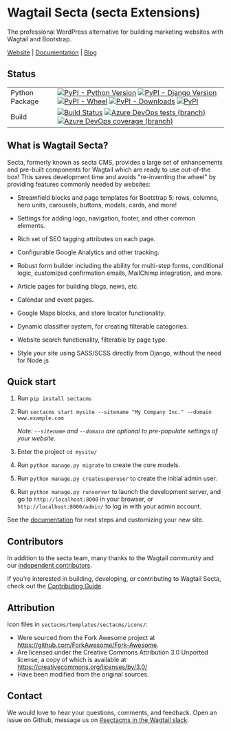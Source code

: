 # Wagtail Secta (secta Extensions)

The professional WordPress alternative for building marketing websites with
Wagtail and Bootstrap.

[Website](https://www.Secta.dev/cms/)
|
[Documentation](https://docs.Secta.dev/wagtail-Secta/)
|
[Blog](https://www.Secta.dev/blog/tag/django-wagtail/)


## Status

|                        |                      |
|------------------------|----------------------|
| Python Package         | [![PyPI - Python Version](https://img.shields.io/pypi/pyversions/sectacms)](https://pypi.org/project/sectacms/) [![PyPI - Django Version](https://img.shields.io/pypi/djversions/sectacms)](https://pypi.org/project/sectacms/) [![PyPI - Wheel](https://img.shields.io/pypi/wheel/sectacms)](https://pypi.org/project/sectacms/) [![PyPI - Downloads](https://img.shields.io/pypi/dm/sectacms)](https://pypi.org/project/sectacms/) [![PyPI](https://img.shields.io/pypi/v/sectacms)](https://pypi.org/project/sectacms/) |
| Build                  | [![Build Status](https://dev.azure.com/Secta/cr-github/_apis/build/status/sectacms?branchName=main)](https://dev.azure.com/Secta/sectacms/_build/latest?definitionId=1&branchName=main) [![Azure DevOps tests (branch)](https://img.shields.io/azure-devops/tests/Secta/cr-github/1/main)](https://dev.azure.com/Secta/cr-github/_build/latest?definitionId=1&branchName=main) [![Azure DevOps coverage (branch)](https://img.shields.io/azure-devops/coverage/Secta/cr-github/1/main)](https://dev.azure.com/Secta/cr-github/_build/latest?definitionId=1&branchName=main) |


## What is Wagtail Secta?

Secta, formerly known as secta CMS, provides a large set of enhancements and
pre-built components for Wagtail which are ready to use out-of-the box! This
saves development time and avoids "re-inventing the wheel" by providing features
commonly needed by websites:

* Streamfield blocks and page templates for Bootstrap 5: rows, columns, hero
  units, carousels, buttons, modals, cards, and more!

* Settings for adding logo, navigation, footer, and other common elements.

* Rich set of SEO tagging attributes on each page.

* Configurable Google Analytics and other tracking.

* Robust form builder including the ability for multi-step forms, conditional
  logic, customized confirmation emails, MailChimp integration, and more.

* Article pages for building blogs, news, etc.

* Calendar and event pages.

* Google Maps blocks, and store locator functionality.

* Dynamic classifier system, for creating filterable categories.

* Website search functionality, filterable by page type.

* Style your site using SASS/SCSS directly from Django, without the need for
  Node.js


## Quick start

1. Run `pip install sectacms`

2. Run `sectacms start mysite --sitename "My Company Inc." --domain www.example.com`

    *Note: `--sitename` and `--domain` are optional to pre-populate settings of your website.*

3. Enter the project `cd mysite/`

4. Run `python manage.py migrate` to create the core models.

5. Run `python manage.py createsuperuser` to create the initial admin user.

6. Run `python manage.py runserver` to launch the development server, and go to `http://localhost:8000` in your browser, or `http://localhost:8000/admin/` to log in with your admin account.

See the [documentation](https://docs.Secta.dev/wagtail-Secta/) for next steps and customizing your new site.


## Contributors

In addition to the secta team, many thanks to the Wagtail community and our
[independent contributors](https://github.com/SectaCyber/sectacms/graphs/contributors).

If you're interested in building, developing, or contributing to Wagtail Secta,
check out the [Contributing Guide](https://docs.Secta.dev/wagtail-Secta/stable/contributing/index.html).


## Attribution

Icon files in `sectacms/templates/sectacms/icons/`:

* Were sourced from the Fork Awesome project at
  https://github.com/ForkAwesome/Fork-Awesome.
* Are licensed under the Creative Commons Attribution 3.0 Unported
  license, a copy of which is available at
  https://creativecommons.org/licenses/by/3.0/
* Have been modified from the original sources.


## Contact

We would love to hear your questions, comments, and feedback. Open an issue on Github, message us on [#sectacms in the Wagtail slack](https://wagtailcms.slack.com/messages/CEU45SBRR).
